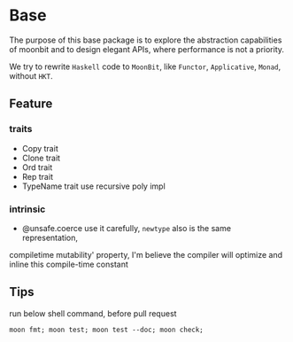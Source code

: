 # Base

The purpose of this base package is to explore the abstraction capabilities of moonbit and to design elegant APIs, where performance is not a priority. 

We try to rewrite `Haskell` code to `MoonBit`, like `Functor`, `Applicative`, `Monad`, without `HKT`.

## Feature

### traits
* Copy trait
* Clone trait
* Ord trait
* Rep trait 
* TypeName trait         use recursive poly impl

### intrinsic 
* @unsafe.coerce         use it carefully, `newtype` also is the same representation, 

compiletime mutability' property, I'm believe the compiler will optimize and inline this compile-time constant

## Tips

run below shell command, before pull request

```shell
moon fmt; moon test; moon test --doc; moon check;
```